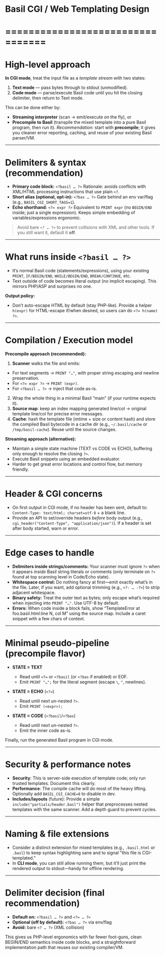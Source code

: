 # Basil CGI / Web Templating Design
# =================================

# High-level approach

**In CGI mode**, treat the input file as a *template stream* with two states:

1. **Text mode** — pass bytes through to stdout (unmodified).
2. **Code mode** — parse/execute Basil code until you hit the closing delimiter, then return to Text mode.

This can be done either by:

* **Streaming interpreter** (scan → emit/execute on the fly), or
* **Precompile to Basil** (transpile the mixed template into a pure Basil program, then run it).
  *Recommendation:* start with **precompile**; it gives you cleaner error reporting, caching, and reuse of your existing Basil parser/VM.

---

# Delimiters & syntax (recommendation)

* **Primary code block:** `<?basil … ?>`
  Rationale: avoids conflicts with XML/HTML processing instructions that use plain `<?`.
* **Short alias (optional, opt-in):** `<?bas … ?>`
  Gate behind an env var/flag (e.g., `BASIL_CGI_SHORT_TAGS=1`).
* **Echo shorthand:** `<?= expr ?>`
  Equivalent to `PRINT expr` (no `BEGIN/END` inside; just a single expression).
  Keeps simple embedding of variables/expressions ergonomic.

> Avoid bare `<? … ?>` to prevent collisions with XML and other tools. If you still want it, default it **off**.

---

# What runs inside `<?basil … ?>`

* It’s normal Basil code (statements/expressions), using your existing `PRINT`, `IF/BEGIN/END`, `WHILE/BEGIN/END`, `BREAK/CONTINUE`, etc.
* Text outside of code becomes literal output (no implicit escaping). This mirrors PHP/ASP and surprises no one.

**Output policy:**

* Don’t auto-escape HTML by default (stay PHP-like). Provide a helper `h(expr)` for HTML-escape if/when desired, so users can do `<?= h(name) ?>`.

---

# Compilation / Execution model

**Precompile approach (recommended):**

1. **Scanner** walks the file and emits:

  * For text segments → `PRINT "…"`, with proper string escaping and newline preservation.
  * For `<?= expr ?>` → `PRINT (expr)`.
  * For `<?basil … ?>` → inject that code as-is.
2. Wrap the whole thing in a minimal Basil “main” (if your runtime expects it).
3. **Source map**: keep an index mapping generated line/col → original template line/col for precise error messages.
4. **Cache**: hash the template file (mtime + size or content hash) and store the compiled Basil bytecode in a cache dir (e.g., `~/.basil/cache` or `/tmp/basil-cache`). Reuse until the source changes.

**Streaming approach (alternative):**

* Maintain a simple state machine (TEXT vs CODE vs ECHO), buffering only enough to resolve the closing `?>`.
* Execute Basil snippets using an embedded evaluator.
* Harder to get great error locations and control flow, but memory friendly.

---

# Header & CGI concerns

* On first output in CGI mode, if no header has been sent, default to:
  `Content-Type: text/html; charset=utf-8` + a blank line.
* Provide an API to set/override headers *before* body output (e.g., `cgi_header("Content-Type", "application/json")`). If a header is set after body started, warn or error.

---

# Edge cases to handle

* **Delimiters inside strings/comments:** Your scanner must ignore `?>` when it appears *inside* Basil string literals or comments (only terminate on `?>` found at top scanning level in Code/Echo state).
* **Whitespace control:** Do nothing fancy at first—emit exactly what’s in the file. Later, if you want, add optional trimming (e.g., `<?- … -?>`) to strip adjacent whitespace.
* **Binary safety:** Treat the outer text as bytes; only escape what’s required when injecting into `PRINT "…"`. Use UTF-8 by default.
* **Errors:** When code inside a block fails, show “TemplateError at foo.basil.html:line N, col M” using the source map. Include a caret snippet with a few chars of context.

---

# Minimal pseudo-pipeline (precompile flavor)

* **STATE = TEXT**

  * Read until `<?=` or `<?basil` (or `<?bas` if enabled) or EOF.
  * Emit `PRINT "…";` for the literal segment (escape `\`, `"`, newlines).
* **STATE = ECHO** (`<?=`)

  * Read until next un-nested `?>`.
  * Emit `PRINT (<expr>);`
* **STATE = CODE** (`<?basil`/`<?bas`)

  * Read until next un-nested `?>`.
  * Emit the inner code as-is.

Finally, run the generated Basil program in CGI mode.

---

# Security & performance notes

* **Security**: This is server-side execution of template code; only run trusted templates. Document this clearly.
* **Performance**: The compile cache will do most of the heavy lifting. Optionally add `BASIL_CGI_CACHE=0` to disable in dev.
* **Includes/layouts** (future): Provide a simple `include("partials/header.basl")` helper that preprocesses nested templates with the same scanner. Add a depth guard to prevent cycles.

---

# Naming & file extensions

* Consider a distinct extension for mixed templates (e.g., `.basil.html` or `.basl`) to keep syntax highlighting sane and to signal “this file is CGI-templated.”
* In **CLI mode**, you can still allow running them, but it’ll just print the rendered output to stdout—handy for offline rendering.

---

# Delimiter decision (final recommendation)

* **Default on:** `<?basil … ?>` and `<?= … ?>`
* **Optional (off by default):** `<?bas … ?>` via env/flag
* **Avoid:** bare `<? … ?>` (XML collision)

This gives us PHP-level ergonomics with far fewer foot-guns, clean BEGIN/END semantics inside code blocks, and a straightforward implementation path that reuses our existing compiler/VM.
